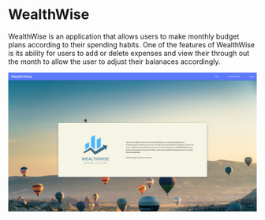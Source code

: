 # WealthWise

WealthWise is an application that allows users to make monthly budget plans according to their spending habits. One of the features of WealthWise is its ability for users to add or delete expenses and view their through out the month to allow the user to adjust their balanaces  accordingly.







![1692142268690](image/README/1692142268690.png)

